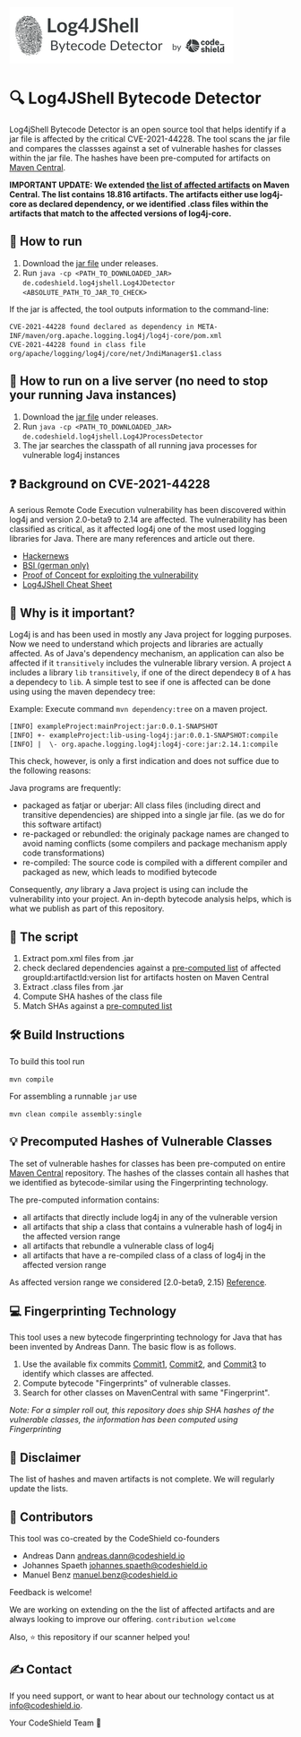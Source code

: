 <img src="logo.png" width="400">

# 🔍 Log4JShell Bytecode Detector

Log4jShell Bytecode Detector is an open source tool that helps identify if a jar file is affected by the critical CVE-2021-44228. The tool scans the jar file and compares the classses against a set of vulnerable hashes for classes within the jar file. The hashes have been pre-computed for artifacts on [Maven Central](https://mvnrepository.com/repos/central).

**IMPORTANT UPDATE: We extended [the list of affected artifacts](src/main/resources/VulnerableGavs.csv) on Maven Central. The list contains 18.816 artifacts. The artifacts either use log4j-core as declared dependency, or we identified .class files within the artifacts that match to the affected versions of log4j-core.**

## 📝 How to run

1. Download the [jar file](https://github.com/CodeShield-Security/Log4JShell-Bytecode-Detector/releases/download/v0.7.0/Log4JDetector-0.7.0-jar-with-dependencies.jar) under releases. 
2. Run `java -cp <PATH_TO_DOWNLOADED_JAR> de.codeshield.log4jshell.Log4JDetector <ABSOLUTE_PATH_TO_JAR_TO_CHECK>`


If the jar is affected, the tool outputs information to the command-line:

```
CVE-2021-44228 found declared as dependency in META-INF/maven/org.apache.logging.log4j/log4j-core/pom.xml
CVE-2021-44228 found in class file org/apache/logging/log4j/core/net/JndiManager$1.class
```

## 📝 How to run on a live server (no need to stop your running Java instances)

1. Download the [jar file](https://github.com/CodeShield-Security/Log4JShell-Bytecode-Detector/releases/download/v0.7.0/Log4JDetector-0.7.0-jar-with-dependencies.jar) under releases.
2. Run `java -cp <PATH_TO_DOWNLOADED_JAR> de.codeshield.log4jshell.Log4JProcessDetector`
3. The jar searches the classpath of all running java processes for vulnerable log4j instances


## ❓ Background on CVE-2021-44228

A serious Remote Code Execution vulnerability has been discovered within log4j and version 2.0-beta9 to 2.14 are affected. The vulnerability has been classified as critical, as it affected log4j one of the most used logging libraries for Java. There are many references and article out there.

* [Hackernews](https://thehackernews.com/2021/12/extremely-critical-log4j-vulnerability.html)
* [BSI (german only)](https://www.bsi.bund.de/SharedDocs/Cybersicherheitswarnungen/DE/2021/2021-549032-10F2.pdf?__blob=publicationFile&v=6)
* [Proof of Concept for exploiting the vulnerability](https://github.com/0x0021h/apache-log4j-rce)
* [Log4JShell Cheat Sheet](https://www.techsolvency.com/story-so-far/cve-2021-44228-log4j-log4shell/)

##  👀 Why is it important?

Log4j is and has been used in mostly any Java project for logging purposes. Now we need to understand which projects and libraries are actually affected. As of Java's dependency mechanism, an application can also be affected if it `transitively` includes the vulnerable library version. A project `A` includes a library `lib` `transitively`, if one of the direct dependecy `B` of `A` has a dependecy to `lib`. A simple test to see if one is affected can be done using using the maven dependecy tree:

Example: Execute command `mvn dependency:tree` on a maven project. 

```
[INFO] exampleProject:mainProject:jar:0.0.1-SNAPSHOT
[INFO] +- exampleProject:lib-using-log4j:jar:0.0.1-SNAPSHOT:compile
[INFO] |  \- org.apache.logging.log4j:log4j-core:jar:2.14.1:compile
```

This check, however, is only a first indication and does not suffice due to the following reasons: 

Java programs are frequently:
* packaged as fatjar or uberjar: All class files (including direct and transitive dependencies) are shipped into a single jar file. (as we do for this software artifact) 
* re-packaged or rebundled: the originaly package names are changed to avoid naming conflicts (some compilers and package mechanism apply code transformations)
* re-compiled: The source code is compiled with a different compiler and packaged as new, which leads to modified bytecode

Consequently, _*any*_ library a Java project is using can include the vulnerability into your project. An in-depth bytecode analysis helps, which is what we publish as part of this repository. 

## 📕 The script
1. Extract pom.xml files from .jar 
2. check declared dependencies against a [pre-computed list](src/main/resources/VulnerableGavs.csv) of affected groupId:artifactId:version list for artifacts hosten on Maven Central
3. Extract .class files from .jar
4. Compute SHA hashes of the class file
5. Match SHAs against a [pre-computed list](src/main/resources/VulnerableClassSHAs.csv)

## 🛠 Build Instructions

To build this tool run 

`mvn compile`

For assembling a runnable `jar` use

`mvn clean compile assembly:single`

## 💡 Precomputed Hashes of Vulnerable Classes

The set of vulnerable hashes for classes has been pre-computed on entire [Maven Central](https://mvnrepository.com/repos/central) repository. The hashes of the classes contain all hashes that we identified as bytecode-similar using the Fingerprinting technology.

The pre-computed information contains:

* all artifacts that directly include log4j in any of the vulnerable version
* all artifacts that ship a class that contains a vulnerable hash of log4j in the affected version range
* all artifacts that rebundle a vulnerable class of log4j 
* all artifacts that have a re-compiled class of a class of log4j in the affected version range

As affected version range we considered [2.0-beta9, 2.15) [Reference](https://logging.apache.org/log4j/2.x/security.html).

## 💻 Fingerprinting Technology
This tool uses a new bytecode fingerprinting technology for Java that has been invented by Andreas Dann. The basic flow is as follows. 
1. Use the available fix commits [Commit1](https://gitbox.apache.org/repos/asf?p=logging-log4j2.git;h=7fe72d6), [Commit2](https://gitbox.apache.org/repos/asf?p=logging-log4j2.git;h=d82b47c), and [Commit3](https://gitbox.apache.org/repos/asf?p=logging-log4j2.git;h=c77b3cb) to identify which classes are affected.
2. Compute bytecode "Fingerprints" of vulnerable classes.
3. Search for other classes on MavenCentral with same "Fingerprint".

*Note: For a simpler roll out, this repository does ship SHA hashes of the vulnerable classes, the information has been computed using Fingerprinting*

## 📌 Disclaimer

The list of hashes and maven artifacts is not complete. We will regularly update the lists.

## 📯 Contributors

This tool was co-created by the CodeShield co-founders

* Andreas Dann <andreas.dann@codeshield.io>
* Johannes Spaeth <johannes.spaeth@codeshield.io> 
* Manuel Benz <manuel.benz@codeshield.io> 


Feedback is welcome!

We are working on extending on the the list of affected artifacts and are always looking to improve our offering. `contribution welcome`

Also, ⭐️ this repository if our scanner helped you!

## ✍️ Contact

If you need support, or want to hear about our technology contact us at info@codeshield.io.

Your CodeShield Team 💚

